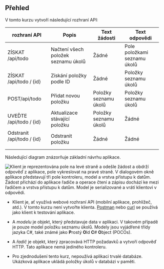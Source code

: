 ## <a name="overview"></a>Přehled

V tomto kurzu vytvoří následující rozhraní API:

|rozhraní API | Popis | Text žádosti | Text odpovědi |
|--- | ---- | ---- | ---- |
|ZÍSKAT /api/todo | Načtení všech položek seznamu úkolů | Žádné | Pole položkami seznamu úkolů|
|ZÍSKAT /api/todo / {id} | Získání položky podle ID | Žádné | Položky seznamu úkolů|
|POST/api/todo | Přidat novou položku | Položky seznamu úkolů | Položky seznamu úkolů |
|UVEĎTE /api/todo / {id} | Aktualizace stávající položku &nbsp; | Položky seznamu úkolů | Žádné |
|Odstranit /api/todo / {id} &nbsp; &nbsp; | Odstranit položku &nbsp; &nbsp; | Žádné | Žádné|

Následující diagram znázorňuje základní návrhu aplikace.

![Klient je reprezentována pole na levé straně a odešle žádost a obdrží odpověď z aplikace, pole vykreslovat na pravé straně. V dialogovém okně aplikace představují tři pole kontroleru, model a vrstva přístupu k datům. Žádost přichází do aplikace řadiče a operace čtení a zápisu dochází ke mezi řadičem a vrstva přístupu k datům. Model je serializované a vrátí klientovi v odpovědi.](../../tutorials/first-web-api/_static/architecture.png)

* Klient je, ať využívá webové rozhraní API (mobilní aplikace, prohlížeč, atd.). V tomto kurzu není vytvořte klienta. [Postman](https://www.getpostman.com/) nebo [curl](https://developer.apple.com/legacy/library/documentation/Darwin/Reference/ManPages/man1/curl.1.html) se používá jako klient k testování aplikace.

* A *modelu* je objekt, který představuje data v aplikaci. V takovém případě je pouze model položku seznamu úkolů. Modely jsou vyjádřené třídy jazyka C#, také známé jako **P**rostý **O**ld **C**# **O**bject (POCOs).

* A *řadič* je objekt, který zpracovává HTTP požadavků a vytvoří odpověď HTTP. Tato aplikace nemá jediného kontroleru.

* Pro zjednodušení tento kurz, nepoužívá aplikaci trvalé databáze. Ukázková aplikace ukládá položky úkolů v databázi v paměti.
